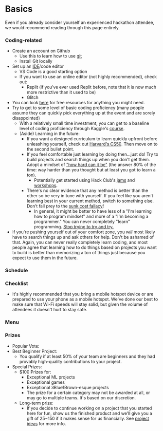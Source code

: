# Basics

Even if you already consider yourself an experienced hackathon attendee, we would recommend reading through this page entirely.

### Coding-related

* Create an account on Github&#x20;
  * Use this to learn how to use [git](https://www.youtube.com/watch?v=8Dd7KRpKeaE)
  * Install Git locally&#x20;
* Set up an [IDE](https://en.wikipedia.org/wiki/Integrated_development_environment)/code editor
  * VS Code is a good starting option
  * If you want to use an online editor (not highly recommended), check out:
    * Replit (if you've ever used Replit before, note that it is now much more restrictive than it used to be)
    * Glitch
* You can look [here](https://free-for.dev) for free resources for anything you might need.
* Try to get to some level of basic coding proficiency (many people assume they can quickly pick everything up at the event and are sorely disappointed)
  * With a relatively small time investment, you can get to a baseline level of coding proficiency through Kaggle's [course](https://www.kaggle.com/learn/intro-to-programming).&#x20;
  * (Aside) Learning in the future:
    * If you want a designed curriculum to learn quickly upfront before unleashing yourself, check out [Harvard's CS50](https://cs50.harvard.edu/x/2024/). Then move on to the second bullet point.
    * If you feel comfortable just learning by doing then...just do! Try to build projects and search things up when you don't get them. Adopt a mindset of ["how hard can it be"](https://jacobgw.com/blog/advice/2023/05/20/advice-about-programming.html) (the answer 80% of the time: way harder than you thought but at least you got to learn a ton).&#x20;
      * Potentially get started using Hack Club's [jams](https://jams.hackclub.com/) and [workshops](https://workshops.hackclub.com/).&#x20;
    * There's no clear evidence that any method is better than the other so be very in tune with yourself. If you feel like you aren't learning best in your current method, switch to something else. Don't fall prey to the [sunk cost fallacy](https://www.google.com/search?q=sunk+cost+fallacy\&oq=sunk+cost+fallacy\&sourceid=chrome\&ie=UTF-8)!
      * In general, it might be better to have less of a "I'm learning how to program mindset" and more of a "I'm becoming a programmer." You can never completely "learn" programming. [Stop trying to try and try.](https://mindingourway.com/stop-trying-to-try-and-try/)
* If you're pushing yourself out of your comfort zone, you _will_ most likely have to search things up and ask others for help. Don't be ashamed of that. Again, you can never really completely learn coding, and most people agree that learning how to do things based on projects you want to build is better than memorizing a ton of things just because you expect to use them in the future.&#x20;

### Schedule



### Checklist

* It's highly recommended that you bring a mobile hotspot device or are prepared to use your phone as a mobile hotspot. We've done our best to make sure that Wi-Fi speeds will stay solid, but given the volume of attendees it doesn't hurt to stay safe.



### Menu



### Prizes

* Popular Vote:&#x20;
* Best Beginner Project:&#x20;
  * You qualify if at least 50% of your team are beginners and they had provably high-quality contributions to your project.&#x20;
* &#x20;Special Prizes:
  * $100 Prizes for:
    * Exceptional ML projects
    * Exceptional games
    * Exceptional 3Blue1Brown-esque projects
    * The prize for a certain category may not be awarded at all, or may go to multiple teams. It's based on our discretion.&#x20;
  * Long-term prize:
    * If you decide to continue working on a project that you started here for fun, show us the finished product and we'll give you a gift of $25-$150 if it makes sense for us financially. See [project ideas](project-ideas.md) for more info.
